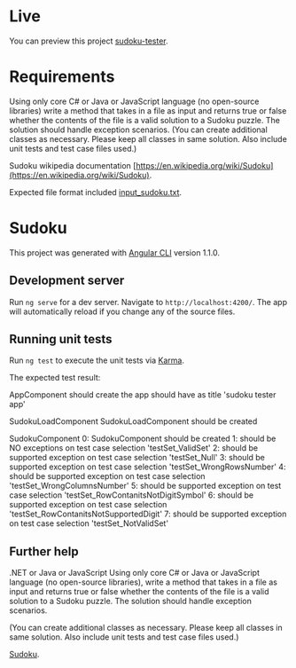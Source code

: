 # Live

You can preview this project [sudoku-tester](https://sergeymalykh.github.io/sudoku-tester/).

# Requirements
Using only core C# or Java or JavaScript language (no open-source libraries) write a method that takes in a file as input and returns true or false whether the contents of the file is a valid solution to a Sudoku puzzle.
The solution should handle exception scenarios.
(You can create additional classes as necessary. Please keep all classes in same solution. Also include unit tests and test case files used.)

Sudoku wikipedia documentation [https://en.wikipedia.org/wiki/Sudoku](https://en.wikipedia.org/wiki/Sudoku).

Expected file format included [input_sudoku.txt](https://raw.githubusercontent.com/SergeyMalykh/sudoku-tester/master/input_sudoku.txt).


# Sudoku

This project was generated with [Angular CLI](https://github.com/angular/angular-cli) version 1.1.0.

## Development server

Run `ng serve` for a dev server. Navigate to `http://localhost:4200/`. The app will automatically reload if you change any of the source files.

## Running unit tests

Run `ng test` to execute the unit tests via [Karma](https://karma-runner.github.io).

The expected test result:

AppComponent 
should create the app 
should have as title 'sudoku tester app'

SudokuLoadComponent
SudokuLoadComponent should be created

SudokuComponent 
0: SudokuComponent should be created 
1: should be NO exceptions on test case selection 'testSet_ValidSet' 
2: should be supported exception on test case selection 'testSet_Null' 
3: should be supported exception on test case selection 'testSet_WrongRowsNumber' 
4: should be supported exception on test case selection 'testSet_WrongColumnsNumber' 
5: should be supported exception on test case selection 'testSet_RowContanitsNotDigitSymbol' 
6: should be supported exception on test case selection 'testSet_RowContanitsNotSupportedDigit' 
7: should be supported exception on test case selection 'testSet_NotValidSet' 


## Further help

.NET or Java or JavaScript
Using only core C# or Java or JavaScript language (no open-source libraries), write a method that takes in a file as input and returns true or false whether the contents of the file is a valid solution to a Sudoku puzzle. The solution should handle exception scenarios.

(You can create additional classes as necessary. Please keep all classes in same solution. Also include unit tests and test case files used.)

[Sudoku](https://en.wikipedia.org/wiki/Sudoku).

